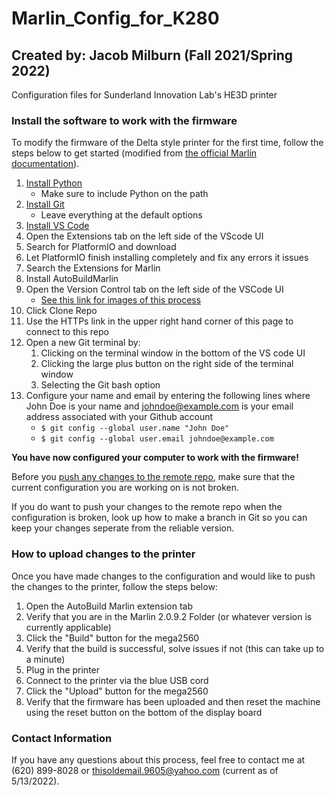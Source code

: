 # Marlin_Config_for_K280
## Created by: Jacob Milburn (Fall 2021/Spring 2022)

Configuration files for Sunderland Innovation Lab's HE3D printer

### Install the software to work with the firmware
To modify the firmware of the Delta style printer for the first time, follow the steps below to get started (modified from [the official Marlin documentation](https://github.com/MarlinFirmware/MarlinDocumentation/blob/master/_basics/auto_build_marlin.md)).
1. [Install Python](https://www.python.org/getit/)
    - Make sure to include Python on the path
2. [Install Git](https://git-scm.com/downloads)
    - Leave everything at the default options
4. [Install VS Code](https://code.visualstudio.com/Download)
5. Open the Extensions tab on the left side of the VScode UI
6. Search for PlatformIO and download
7. Let PlatformIO finish installing completely and fix any errors it issues
8. Search the Extensions for Marlin
9. Install AutoBuildMarlin
10. Open the Version Control tab on the left side of the VSCode UI
    - [See this link for images of this process](https://code.visualstudio.com/Docs/editor/versioncontrol#_cloning-a-repository)
12. Click Clone Repo
13. Use the HTTPs link in the upper right hand corner of this page to connect to this repo
14. Open a new Git terminal by:
    1. Clicking on the terminal window in the bottom of the VS code UI
    2. Clicking the large plus button on the right side of the terminal window
    3. Selecting the Git bash option
15. Configure your name and email by entering the following lines where John Doe is your name and johndoe@example.com is your email address associated with your Github account
    - ```$ git config --global user.name "John Doe"```
    - ```$ git config --global user.email johndoe@example.com```

**You have now configured your computer to work with the firmware!**

Before you [push any changes to the remote repo](https://zeroesandones.medium.com/how-to-commit-and-push-your-changes-to-your-github-repository-in-vscode-77a7a3d7dd02), make sure that the current configuration you are working on is not broken.

If you do want to push your changes to the remote repo when the configuration is broken, look up how to make a branch in Git so you can keep your changes seperate from the reliable version. 

### How to upload changes to the printer
Once you have made changes to the configuration and would like to push the changes to the printer, follow the steps below:
1. Open the AutoBuild Marlin extension tab
2. Verify that you are in the Marlin 2.0.9.2 Folder (or whatever version is currently applicable)
3. Click the "Build" button for the mega2560
4. Verify that the build is successful, solve issues if not (this can take up to a minute)
5. Plug in the printer
6. Connect to the printer via the blue USB cord
7. Click the "Upload" button for the mega2560
8. Verify that the firmware has been uploaded and then reset the machine using the reset button on the bottom of the display board


### Contact Information
If you have any questions about this process, feel free to contact me at (620) 899-8028 or thisoldemail.9605@yahoo.com (current as of 5/13/2022).
